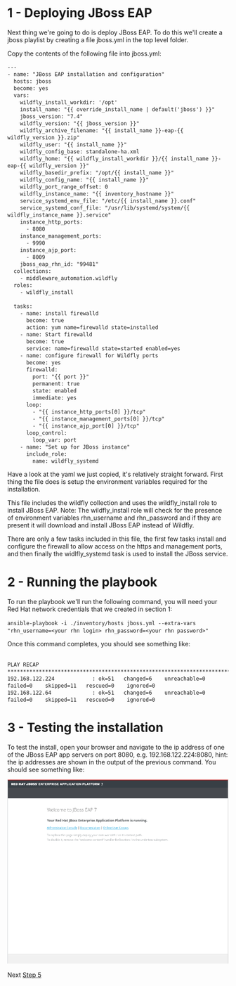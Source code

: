 # 1 - Deploying JBoss EAP

Next thing we're going to do is deploy JBoss EAP.  To do this we'll create a jboss playlist by creating a file jboss.yml in the top level folder.

Copy the contents of the following file into jboss.yml:

```
---
- name: "JBoss EAP installation and configuration"
  hosts: jboss
  become: yes
  vars:
    wildfly_install_workdir: '/opt'
    install_name: "{{ override_install_name | default('jboss') }}"
    jboss_version: "7.4"
    wildfly_version: "{{ jboss_version }}"
    wildfly_archive_filename: "{{ install_name }}-eap-{{ wildfly_version }}.zip"
    wildfly_user: "{{ install_name }}"
    wildfly_config_base: standalone-ha.xml
    wildfly_home: "{{ wildfly_install_workdir }}/{{ install_name }}-eap-{{ wildfly_version }}"
    wildfly_basedir_prefix: "/opt/{{ install_name }}"
    wildfly_config_name: "{{ install_name }}"
    wildfly_port_range_offset: 0
    wildfly_instance_name: "{{ inventory_hostname }}"
    service_systemd_env_file: "/etc/{{ install_name }}.conf"
    service_systemd_conf_file: "/usr/lib/systemd/system/{{ wildfly_instance_name }}.service"
    instance_http_ports:
      - 8080
    instance_management_ports:
      - 9990
    instance_ajp_port:
      - 8009
    jboss_eap_rhn_id: "99481"
  collections:
    - middleware_automation.wildfly
  roles:
    - wildfly_install
    
  tasks:
    - name: install firewalld
      become: true
      action: yum name=firewalld state=installed
    - name: Start firewalld
      become: true
      service: name=firewalld state=started enabled=yes
    - name: configure firewall for Wildfly ports
      become: yes
      firewalld:
        port: "{{ port }}"
        permanent: true
        state: enabled
        immediate: yes
      loop:
        - "{{ instance_http_ports[0] }}/tcp"
        - "{{ instance_management_ports[0] }}/tcp"
        - "{{ instance_ajp_port[0] }}/tcp"
      loop_control:
        loop_var: port    
    - name: "Set up for JBoss instance"
      include_role:
        name: wildfly_systemd
```

Have a look at the yaml we just copied, it's relatively straight forward.  First thing the file does is setup the environment variables required for the installation. 

This file includes the wildfly collection and uses the wildfly_install role to install JBoss EAP. Note: The wildfly_install role will check for the presence of environment variables rhn_username and rhn_password and if they are present it will download and install JBoss EAP instead of Wildfly.

There are only a few tasks included in this file, the first few tasks install and configure the firewall to allow access on the https and management ports, and then finally the widlfly_systemd task is used to install the JBoss service.

# 2 - Running the playbook

To run the playbook we'll run the following command, you will need your Red Hat network credentials that we created in section 1: 

`ansible-playbook -i ./inventory/hosts jboss.yml --extra-vars "rhn_username=<your rhn login> rhn_password=<your rhn password>"`

Once this command completes, you should see something like:

```

PLAY RECAP ***************************************************************************************************************
192.168.122.224            : ok=51   changed=6    unreachable=0    failed=0    skipped=11   rescued=0    ignored=0   
192.168.122.64             : ok=51   changed=6    unreachable=0    failed=0    skipped=11   rescued=0    ignored=0   

```

# 3 - Testing the installation

To test the install, open your browser and navigate to the ip address of one of the JBoss EAP app servers on port 8080, e.g. 192.168.122.224:8080, hint: the ip addresses are shown in the output of the previous command. You should see something like:

![JBoss EAP default landing page](../images/jboss-default.png)


Next [Step 5](./5-configuring-jboss-eap.md)